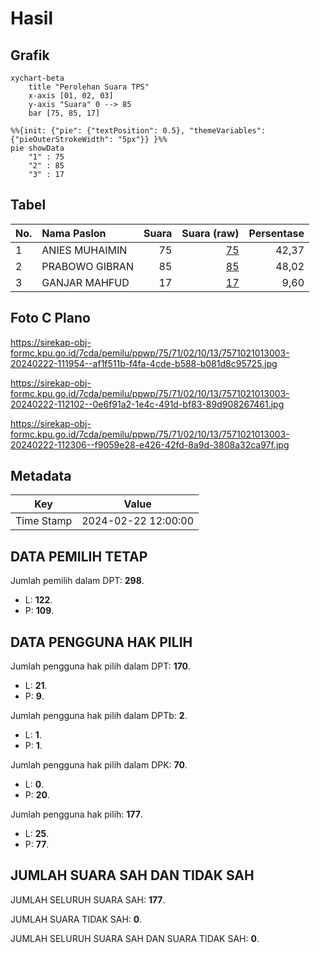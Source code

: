 # Hasil

## Grafik

```mermaid
xychart-beta
    title "Perolehan Suara TPS"
    x-axis [01, 02, 03]
    y-axis "Suara" 0 --> 85
    bar [75, 85, 17]
```

```mermaid
%%{init: {"pie": {"textPosition": 0.5}, "themeVariables": {"pieOuterStrokeWidth": "5px"}} }%%
pie showData
    "1" : 75
    "2" : 85
    "3" : 17
```

## Tabel

| No. | Nama Paslon    | Suara | Suara (raw) | Persentase |
|:--- |:-------------- | -----:| -----------:| ----------:|
| 1   | ANIES MUHAIMIN | 75    | [75][p-1]   | 42,37      |
| 2   | PRABOWO GIBRAN | 85    | [85][p-2]   | 48,02      |
| 3   | GANJAR MAHFUD  | 17    | [17][p-3]   | 9,60       |


[p-1]: https://github.com/gigit-pemilu/pemilu-2024-75-gorontalo/blob/main/pilpres/hitung-suara/sub/75-gorontalo/sub/71-kota-gorontalo/sub/02-kota-selatan/sub/1013-limba-b/sub/003-tps/sub/paslon-1.txt
[p-2]: https://github.com/gigit-pemilu/pemilu-2024-75-gorontalo/blob/main/pilpres/hitung-suara/sub/75-gorontalo/sub/71-kota-gorontalo/sub/02-kota-selatan/sub/1013-limba-b/sub/003-tps/sub/paslon-2.txt
[p-3]: https://github.com/gigit-pemilu/pemilu-2024-75-gorontalo/blob/main/pilpres/hitung-suara/sub/75-gorontalo/sub/71-kota-gorontalo/sub/02-kota-selatan/sub/1013-limba-b/sub/003-tps/sub/paslon-3.txt

## Foto C Plano

https://sirekap-obj-formc.kpu.go.id/7cda/pemilu/ppwp/75/71/02/10/13/7571021013003-20240222-111954--af1f511b-f4fa-4cde-b588-b081d8c95725.jpg

https://sirekap-obj-formc.kpu.go.id/7cda/pemilu/ppwp/75/71/02/10/13/7571021013003-20240222-112102--0e6f91a2-1e4c-491d-bf83-89d908267461.jpg

https://sirekap-obj-formc.kpu.go.id/7cda/pemilu/ppwp/75/71/02/10/13/7571021013003-20240222-112306--f9059e28-e426-42fd-8a9d-3808a32ca97f.jpg


## Metadata

| Key        | Value               |
| ---------- | ------------------- |
| Time Stamp | 2024-02-22 12:00:00 |


## DATA PEMILIH TETAP

Jumlah pemilih dalam DPT: **298**.
 * L: **122**.
 * P: **109**.

## DATA PENGGUNA HAK PILIH

Jumlah pengguna hak pilih dalam DPT: **170**.
 * L: **21**.
 * P: **9**.

Jumlah pengguna hak pilih dalam DPTb: **2**.
 * L: **1**.
 * P: **1**.

Jumlah pengguna hak pilih dalam DPK: **70**.
 * L: **0**.
 * P: **20**.

Jumlah pengguna hak pilih: **177**.
 * L: **25**.
 * P: **77**.

## JUMLAH SUARA SAH DAN TIDAK SAH

JUMLAH SELURUH SUARA SAH: **177**.

JUMLAH SUARA TIDAK SAH: **0**.

JUMLAH SELURUH SUARA SAH DAN SUARA TIDAK SAH: **0**.


